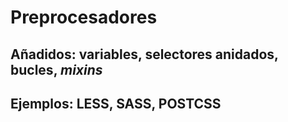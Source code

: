 # Preprocesadores
## Añadidos: variables, selectores anidados, bucles, _mixins_
## Ejemplos: LESS, SASS, POSTCSS

